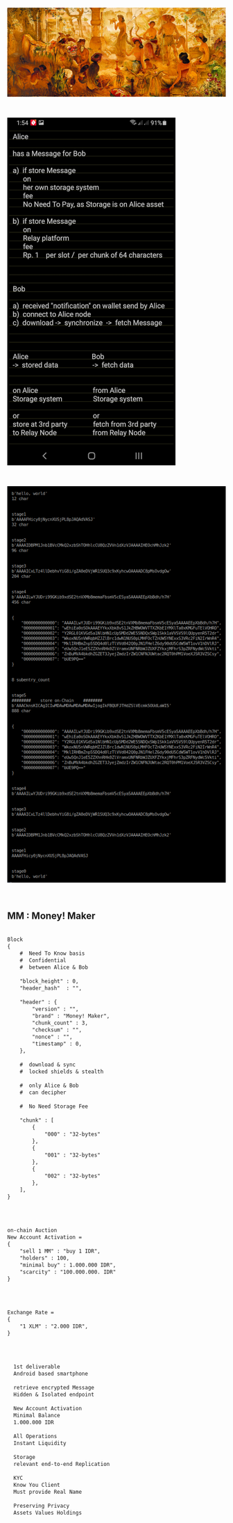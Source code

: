 ![Bali Blockchain](_bali_.jpg)




<br />



![On-Chain Messaging](_Alice_Bob_.png)



<br />



![message ecryption](_message_.png)



<br />



##   MM : Money! Maker



```json:

Block
{
    #  Need To Know basis
    #  Confidential
    #  between Alice & Bob

    "block_height" : 0,
    "header_hash"  : "",

    "header" : {
        "version" : "",
        "brand" : "Money! Maker",
        "chunk_count" : 3,
        "checksum" : "",
        "nonce" : "",
        "timestamp" : 0,
    },

    #  download & sync
    #  locked shields & stealth

    #  only Alice & Bob
    #  can decipher

    #  No Need Storage Fee

    "chunk" : [
        {
            "000" : "32-bytes"
        },
        {
            "001" : "32-bytes"
        },
        {
            "002" : "32-bytes"
        },
    ],
}

```



<br />



```json:

on-chain Auction
New Account Activation =
{
    "sell 1 MM" : "buy 1 IDR",
    "holders" : 100,
    "minimal buy" : 1.000.000 IDR",
    "scarcity" : "100.000.000. IDR"
}

```


<br />


```json:

Exchange Rate =
{
    "1 XLM" : "2.000 IDR",
}

```


<br />


```

  1st deliverable
  Android based smartphone

  retrieve encrypted Message
  Hidden & Isolated endpoint

  New Account Activation 
  Minimal Balance 
  1.000.000 IDR

  All Operations
  Instant Liquidity

  Storage
  relevant end-to-end Replication

  KYC
  Know You Client
  Must provide Real Name

  Preserving Privacy
  Assets Values Holdings

```
